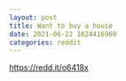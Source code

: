 ```yaml
--- 
layout: post 
title: Want to buy a house 
date: 2021-06-22 1624416969 
categories: reddit 
--- 
```

https://redd.it/o6418x